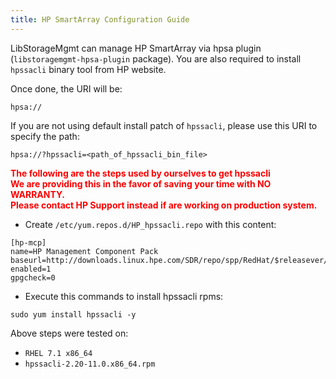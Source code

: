 ```yaml
---
title: HP SmartArray Configuration Guide
---
```

LibStorageMgmt can manage HP SmartArray via hpsa plugin
(`libstoragemgmt-hpsa-plugin` package).
You are also required to install `hpssacli` binary tool from HP
website.

Once done, the URI will be:

```
hpsa://
```

If you are not using default install patch of `hpssacli`, please
use this URI to specify the path:

```
hpsa://?hpssacli=<path_of_hpssacli_bin_file>
```

<p style="color: red">
<b>
The following are the steps used by ourselves to get hpssacli
<br>
We are providing this in the favor of saving your time with NO WARRANTY.
<br>
Please contact HP Support instead if are working on production system.
</b>
</p>

* Create `/etc/yum.repos.d/HP_hpssacli.repo` with this content:

```
[hp-mcp]
name=HP Management Component Pack
baseurl=http://downloads.linux.hpe.com/SDR/repo/spp/RedHat/$releasever/$basearch/current/
enabled=1
gpgcheck=0
```
* Execute this commands to install hpssacli rpms:

```
sudo yum install hpssacli -y
```

Above steps were tested on:

* `RHEL 7.1 x86_64`
* `hpssacli-2.20-11.0.x86_64.rpm`
